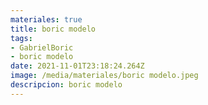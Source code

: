 ```yaml
---
materiales: true
title: boric modelo
tags:
- GabrielBoric
- boric modelo
date: 2021-11-01T23:18:24.264Z
image: /media/materiales/boric modelo.jpeg
descripcion: boric modelo
---
```

